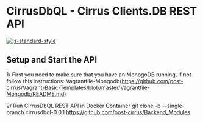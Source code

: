 # CirrusDbQL - Cirrus Clients.DB REST API
[![js-standard-style](https://cdn.rawgit.com/feross/standard/master/badge.svg)](https://github.com/feross/standard)

## Setup and Start the API

1/ First you need to make sure that you have an MonogoDB running, if not follow
this instructions: Vagrantfile-Mongodb(https://github.com/post-cirrus/Vagrant-Basic-Templates/blob/master/Vagrantfile-Mongodb/README.md)

2/ Run CirrusDbQL REST API in Docker Container
git clone -b --single-branch cirrusdbql-0.0.1 https://github.com/post-cirrus/Backend_Modules
